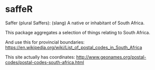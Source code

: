 # saffeR

Saffer (plural Saffers): (slang) A native or inhabitant of South Africa.

This package aggregates a selection of things relating to South Africa.

And use this for provincial boundaries: https://en.wikipedia.org/wiki/List_of_postal_codes_in_South_Africa

This site actually has coordinates: http://www.geonames.org/postal-codes/postal-codes-south-africa.html
